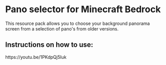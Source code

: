 # Pano selector for Minecraft Bedrock
This resource pack allows you to choose your background panorama screen from a selection of pano's from older versions.
<h2>Instructions on how to use:</h2>
https://youtu.be/1PKdpQj5Iuk
